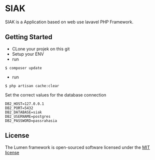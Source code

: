 # SIAK
SIAK is a Application based on web use lavavel PHP Framework. 

## Getting Started
- CLone your projek on this git
- Setup your ENV
- run 
```console
$ composer update
```
- run 
```console
$ php artisan cache:clear
```


Set the correct values for the database connection

```console
DB2_HOST=127.0.0.1
DB2_PORT=5432
DB2_DATABASE=siak
DB2_USERNAME=postgres
DB2_PASSWORD=passrahasia
```




## License

The Lumen framework is open-sourced software licensed under the [MIT license](http://opensource.org/licenses/MIT)
